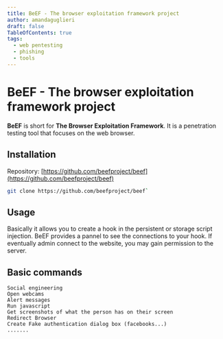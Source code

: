 ```yaml
---
title: BeEF - The browser exploitation framework project
author: amandaguglieri
draft: false
TableOfContents: true
tags:
  - web pentesting
  - phishing
  - tools
---
```


# BeEF - The browser exploitation framework project

**BeEF** is short for **The Browser Exploitation Framework**. It is a penetration testing tool that focuses on the web browser.


## Installation

Repository: [https://github.com/beefproject/beef](https://github.com/beefproject/beef)


```bash
git clone https://github.com/beefproject/beef`
```


## Usage

Basically it allows you to create a hook in the persistent or storage script injection. BeEF provides a pannel to see the connections to your hook. If eventually admin connect to the website, you may gain permission to the server.


## Basic commands

```
Social engineering 
Open webcams 
Alert messages
Run javascript
Get screenshots of what the person has on their screen
Redirect Browser
Create Fake authentication dialog box (facebooks...)
.......

```
